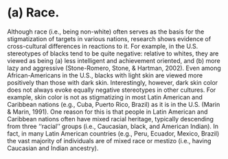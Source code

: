 # (a) Race.

Although race (i.e., being non-white) often serves as the basis for the stigmatization of targets in various nations, research shows evidence of cross-cultural differences in reactions to it. For example, in the U.S. stereotypes of blacks tend to be quite negative: relative to whites, they are viewed as being (a) less intelligent and achievement oriented, and (b) more lazy and aggressive (Stone-Romero, Stone, & Hartman, 2002). Even among African-Americans in the U.S., blacks with light skin are viewed more positively than those with dark skin. Interestingly, however, dark skin color does not always evoke equally negative stereotypes in other cultures. For example, skin color is not as stigmatizing in most Latin American and Caribbean nations (e.g., Cuba, Puerto Rico, Brazil) as it is in the U.S. (Marin & Marin, 1991). One reason for this is that people in Latin American and Caribbean nations often have mixed racial heritage, typically descending from three ‘‘racial’’ groups (i.e., Caucasian, black, and American Indian). In fact, in many Latin American countries (e.g., Peru, Ecuador, Mexico, Brazil) the vast majority of individuals are of mixed race or mestizo (i.e., having Caucasian and Indian ancestry).